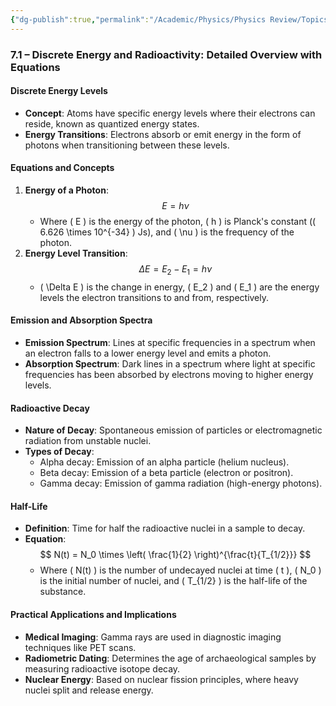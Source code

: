 ```yaml
---
{"dg-publish":true,"permalink":"/Academic/Physics/Physics Review/Topics/Discrete energy and radioactivity/"}
---
```


### 7.1 – Discrete Energy and Radioactivity: Detailed Overview with Equations

#### Discrete Energy Levels
- **Concept**: Atoms have specific energy levels where their electrons can reside, known as quantized energy states.
- **Energy Transitions**: Electrons absorb or emit energy in the form of photons when transitioning between these levels.

#### Equations and Concepts
1. **Energy of a Photon**: 
   $$ E = h \nu $$
   - Where \( E \) is the energy of the photon, \( h \) is Planck's constant (\( 6.626 \times 10^{-34} \) Js), and \( \nu \) is the frequency of the photon.
2. **Energy Level Transition**: 
   $$ \Delta E = E_2 - E_1 = h \nu $$
   - \( \Delta E \) is the change in energy, \( E_2 \) and \( E_1 \) are the energy levels the electron transitions to and from, respectively.

#### Emission and Absorption Spectra
- **Emission Spectrum**: Lines at specific frequencies in a spectrum when an electron falls to a lower energy level and emits a photon.
- **Absorption Spectrum**: Dark lines in a spectrum where light at specific frequencies has been absorbed by electrons moving to higher energy levels.

#### Radioactive Decay
- **Nature of Decay**: Spontaneous emission of particles or electromagnetic radiation from unstable nuclei.
- **Types of Decay**:
  - Alpha decay: Emission of an alpha particle (helium nucleus).
  - Beta decay: Emission of a beta particle (electron or positron).
  - Gamma decay: Emission of gamma radiation (high-energy photons).

#### Half-Life
- **Definition**: Time for half the radioactive nuclei in a sample to decay.
- **Equation**: 
  $$ N(t) = N_0 \times \left( \frac{1}{2} \right)^{\frac{t}{T_{1/2}}} $$
  - Where \( N(t) \) is the number of undecayed nuclei at time \( t \), \( N_0 \) is the initial number of nuclei, and \( T_{1/2} \) is the half-life of the substance.

#### Practical Applications and Implications
- **Medical Imaging**: Gamma rays are used in diagnostic imaging techniques like PET scans.
- **Radiometric Dating**: Determines the age of archaeological samples by measuring radioactive isotope decay.
- **Nuclear Energy**: Based on nuclear fission principles, where heavy nuclei split and release energy.